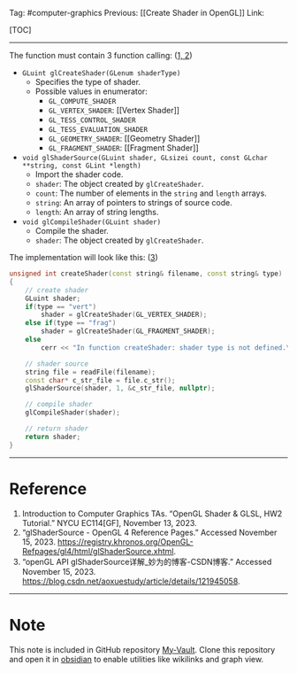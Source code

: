 Tag: #computer-graphics 
Previous: [[Create Shader in OpenGL]]
Link: 

[TOC]

---

The function must contain 3 function calling: (<u>1, 2</u>)

- `GLuint glCreateShader(GLenum shaderType)`
	- Specifies the type of shader.
	- Possible values in enumerator:
		- `GL_COMPUTE_SHADER`
		- `GL_VERTEX_SHADER`: [[Vertex Shader]]
		- `GL_TESS_CONTROL_SHADER`
		- `GL_TESS_EVALUATION_SHADER`
		- `GL_GEOMETRY_SHADER`: [[Geometry Shader]]
		- `GL_FRAGMENT_SHADER`: [[Fragment Shader]]
- `void glShaderSource(GLuint shader, GLsizei count, const GLchar **string, const GLint *length)`
	- Import the shader code.
	- `shader`: The object created by `glCreateShader`.
	- `count`: The number of elements in the `string` and `length` arrays.
	- `string`: An array of pointers to strings of source code.
	- `length`: An array of string lengths.
- `void glCompileShader(GLuint shader)`
	- Compile the shader.
	- `shader`: The object created by `glCreateShader`.

The implementation will look like this: (<u>3</u>)

```c++
unsigned int createShader(const string& filename, const string& type)
{
	// create shader
	GLuint shader;
	if(type == "vert")
		shader = glCreateShader(GL_VERTEX_SHADER);
	else if(type == "frag")
		shader = glCreateShader(GL_FRAGMENT_SHADER);
	else
		cerr << "In function createShader: shader type is not defined.\n";

	// shader source
	string file = readFile(filename);
	const char* c_str_file = file.c_str();
	glShaderSource(shader, 1, &c_str_file, nullptr);

	// compile shader
	glCompileShader(shader);

	// return shader
	return shader;
}
```

---

# Reference

1. Introduction to Computer Graphics TAs. “OpenGL Shader & GLSL, HW2 Tutorial.” NYCU EC114[GF], November 13, 2023.
2. “glShaderSource - OpenGL 4 Reference Pages.” Accessed November 15, 2023. https://registry.khronos.org/OpenGL-Refpages/gl4/html/glShaderSource.xhtml.
3. “openGL API glShaderSource详解_妙为的博客-CSDN博客.” Accessed November 15, 2023. https://blog.csdn.net/aoxuestudy/article/details/121945058.

---

# Note

This note is included in GitHub repository [My-Vault](https://github.com/LittleD3092/My-Vault.git). Clone this repository and open it in [obsidian](https://obsidian.md/) to enable utilities like wikilinks and graph view.